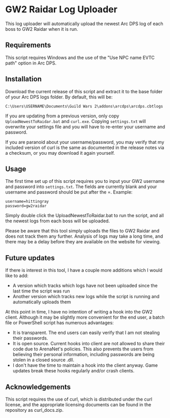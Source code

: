 # GW2 Raidar Log Uploader #

This log uploader will automatically upload the newest Arc DPS log of each boss to GW2 Raidar when it is run.

## Requirements ##

This script requires Windows and the use of the "Use NPC name EVTC path" option in Arc DPS.

## Installation ##

Download the current release of this script and extract it to the base folder of your Arc DPS logs folder. By default, this will be:

    C:\Users\USERNAME\Documents\Guild Wars 2\addons\arcdps\arcdps.cbtlogs

If you are updating from a previous version, only copy `UploadNewestToRaidar.bat` and `curl.exe`. Copying `settings.txt` will overwrite your settings file and you will have to re-enter your username and password.

If you are paranoid about your username/password, you may verify that my included version of curl is the same as documented in the release notes via a checksum, or you may download it again yourself. 

## Usage ##
The first time set up of this script requires you to input your GW2 username and password into `settings.txt`. The fields are currently blank and your username and password should be put after the =. Example:

    username=hittingray
    password=gw2raidar

Simply double click the UploadNewestToRaidar.bat to run the script, and all the newest logs from each boss will be uploaded. 

Please be aware that this tool simply uploads the files to GW2 Raidar and does not track them any further. Analysis of logs may take a long time, and there may be a delay before they are available on the website for viewing.

## Future updates ##

If there is interest in this tool, I have a couple more additions which I would like to add:

- A version which tracks which logs have not been uploaded since the last time the script was run
- Another version which tracks new logs while the script is running and automatically uploads them

At this point in time, I have no intention of writing a hook into the GW2 client. Although it may be slightly more convenient for the end user, a batch file or PowerShell script has numerous advantages:

- It is transparent. The end users can easily verify that I am not stealing their passwords. 
- It is open source. Current hooks into client are not allowed to share their code due to ArenaNet's policies. This also prevents the users from believing their personal information, including passwords are being stolen in a closed source .dll.
- I don't have the time to maintain a hook into the client anyway. Game updates break these hooks regularly and/or crash clients. 

## Acknowledgements ##

This script requires the use of curl, which is distributed under the curl license, and the appropriate licensing documents can be found in the repository as curl_docs.zip.
